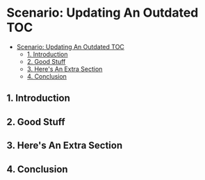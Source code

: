 # Scenario: Updating An Outdated TOC

<!--BEGIN_TOC-->
- [Scenario: Updating An Outdated TOC](#scenario-updating-an-outdated-toc)
  - [1. Introduction](#1-introduction)
  - [2. Good Stuff](#2-good-stuff)
  - [3. Here's An Extra Section](#3-heres-an-extra-section)
  - [4. Conclusion](#4-conclusion)
<!--END_TOC-->

## 1. Introduction

## 2. Good Stuff

## 3. Here's An Extra Section

## 4. Conclusion
